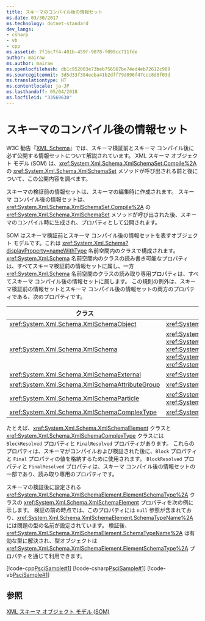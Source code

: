 ```yaml
---
title: スキーマのコンパイル後の情報セット
ms.date: 03/30/2017
ms.technology: dotnet-standard
dev_langs:
- csharp
- vb
- cpp
ms.assetid: 7f1bc7f4-401b-459f-9078-f099cc711fde
author: mairaw
ms.author: mairaw
ms.openlocfilehash: db1c952003e73beb756567be74ed4eb72612c989
ms.sourcegitcommit: 3d5d33f384eeba41b2dff79d096f47ccc8d8f03d
ms.translationtype: HT
ms.contentlocale: ja-JP
ms.lasthandoff: 05/04/2018
ms.locfileid: "33569630"
---
```

# <a name="post-schema-compilation-infoset"></a>スキーマのコンパイル後の情報セット
W3C 勧告『[XML Schema](https://www.w3.org/XML/Schema)』では、スキーマ検証前とスキーマ コンパイル後に必ず公開する情報セットについて解説されています。 XML スキーマ オブジェクト モデル (SOM) は、<xref:System.Xml.Schema.XmlSchemaSet.Compile%2A> の <xref:System.Xml.Schema.XmlSchemaSet> メソッドが呼び出される前と後について、この公開内容を調べます。  
  
 スキーマの検証前の情報セットは、スキーマの編集時に作成されます。 スキーマ コンパイル後の情報セットは、<xref:System.Xml.Schema.XmlSchemaSet.Compile%2A> の <xref:System.Xml.Schema.XmlSchemaSet> メソッドが呼び出された後、スキーマのコンパイル時に生成され、プロパティとして公開されます。  
  
 SOM はスキーマ検証前とスキーマ コンパイル後の情報セットを表すオブジェクト モデルです。これは <xref:System.Xml.Schema?displayProperty=nameWithType> 名前空間内のクラスで構成されます。 <xref:System.Xml.Schema> 名前空間内のクラスの読み書き可能なプロパティは、すべてスキーマ検証前の情報セットに属し、一方 <xref:System.Xml.Schema> 名前空間のクラスの読み取り専用プロパティは、すべてスキーマ コンパイル後の情報セットに属します。 この規則の例外は、スキーマ検証前の情報セットとスキーマ コンパイル後の情報セットの両方のプロパティである、次のプロパティです。  
  
|クラス|プロパティ|  
|-----------|--------------|  
|<xref:System.Xml.Schema.XmlSchemaObject>|<xref:System.Xml.Schema.XmlSchemaObject.Parent%2A>|  
|<xref:System.Xml.Schema.XmlSchema>|<xref:System.Xml.Schema.XmlSchema.AttributeFormDefault%2A>, <xref:System.Xml.Schema.XmlSchema.BlockDefault%2A>, <xref:System.Xml.Schema.XmlSchema.ElementFormDefault%2A>, <xref:System.Xml.Schema.XmlSchema.FinalDefault%2A>, <xref:System.Xml.Schema.XmlSchema.TargetNamespace%2A>|  
|<xref:System.Xml.Schema.XmlSchemaExternal>|<xref:System.Xml.Schema.XmlSchemaExternal.Schema%2A>|  
|<xref:System.Xml.Schema.XmlSchemaAttributeGroup>|<xref:System.Xml.Schema.XmlSchemaAttributeGroup.AnyAttribute%2A>|  
|<xref:System.Xml.Schema.XmlSchemaParticle>|<xref:System.Xml.Schema.XmlSchemaParticle.MaxOccurs%2A>, <xref:System.Xml.Schema.XmlSchemaParticle.MinOccurs%2A>|  
|<xref:System.Xml.Schema.XmlSchemaComplexType>|<xref:System.Xml.Schema.XmlSchemaComplexType.AnyAttribute%2A>|  
  
 たとえば、<xref:System.Xml.Schema.XmlSchemaElement> クラスと <xref:System.Xml.Schema.XmlSchemaComplexType> クラスには `BlockResolved` プロパティと `FinalResolved` プロパティがあります。 これらのプロパティは、スキーマがコンパイルおよび検証された後に、`Block` プロパティと `Final` プロパティの値を格納するために使用されます。 `BlockResolved` プロパティと `FinalResolved` プロパティは、スキーマ コンパイル後の情報セットの一部であり、読み取り専用のプロパティです。  
  
 スキーマの検証後に設定される <xref:System.Xml.Schema.XmlSchemaElement.ElementSchemaType%2A> クラスの <xref:System.Xml.Schema.XmlSchemaElement> プロパティを次の例に示します。 検証の前の時点では、このプロパティには `null` 参照が含まれており、<xref:System.Xml.Schema.XmlSchemaElement.SchemaTypeName%2A> には問題の型の名前が設定されています。 検証後、<xref:System.Xml.Schema.XmlSchemaElement.SchemaTypeName%2A> は有効な型に解決され、型オブジェクトは <xref:System.Xml.Schema.XmlSchemaElement.ElementSchemaType%2A> プロパティを通じて利用できます。  
  
 [!code-cpp[PsciSample#1](../../../../samples/snippets/cpp/VS_Snippets_Data/PsciSample/CPP/PsciSample.cpp#1)]
 [!code-csharp[PsciSample#1](../../../../samples/snippets/csharp/VS_Snippets_Data/PsciSample/CS/PsciSample.cs#1)]
 [!code-vb[PsciSample#1](../../../../samples/snippets/visualbasic/VS_Snippets_Data/PsciSample/VB/PsciSample.vb#1)]  
  
## <a name="see-also"></a>参照  
 [XML スキーマ オブジェクト モデル (SOM)](../../../../docs/standard/data/xml/xml-schema-object-model-som.md)
